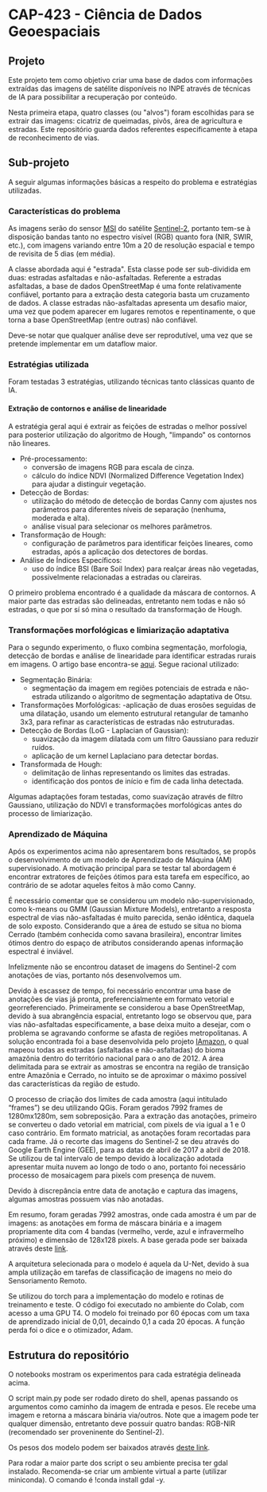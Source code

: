 # CAP-423 - Ciência de Dados Geoespaciais

## Projeto

Este projeto tem como objetivo criar uma base de dados com informações extraídas das imagens de satélite disponíveis no INPE através de técnicas de IA para possibilitar a recuperação por conteúdo.

Nesta primeira etapa, quatro classes (ou "alvos") foram escolhidas para se extrair das imagens: cicatriz de queimadas, pivôs, área de agricultura e estradas. Este repositório guarda dados referentes especificamente à etapa de reconhecimento de vias. 

## Sub-projeto

A seguir algumas informações básicas a respeito do problema e estratégias utilizadas.

### Características do problema

As imagens serão do sensor [MSI](https://sentiwiki.copernicus.eu/web/s2-mission#S2Mission-MSIInstrumentS2-Mission-MSI-Instrumenttrue) do satélite [Sentinel-2](https://sentiwiki.copernicus.eu/web/s2-mission]), portanto tem-se à disposição bandas tanto no espectro visível (RGB) quanto fora (NIR, SWIR, etc.), com imagens variando entre 10m a 20 de resolução espacial e tempo de revisita de 5 dias (em média).

A classe abordada aqui é "estrada". Esta classe pode ser sub-dividida em duas: estradas asfaltadas e não-asfaltadas. Referente a estradas asfaltadas, a base de dados OpenStreetMap é uma fonte relativamente confiável, portanto para a extração desta categoria basta um cruzamento de dados. A classe estradas não-asfaltadas apresenta um desafio maior, uma vez que podem aparecer em lugares remotos e repentinamente, o que torna a base OpenStreetMap (entre outras) não confiável.

Deve-se notar que qualquer análise deve ser reprodutível, uma vez que se pretende implementar em um dataflow maior.

### Estratégias utilizada

Foram testadas 3 estratégias, utilizando técnicas tanto clássicas quanto de IA.

#### Extração de contornos e análise de linearidade

A estratégia geral aqui é extrair as feições de estradas o melhor possível para posterior utilização do algoritmo de Hough, "limpando" os contornos não lineares. 

- Pré-processamento:
  - conversão de imagens RGB para escala de cinza.
  - cálculo do índice NDVI (Normalized Difference Vegetation Index) para ajudar a distinguir vegetação.
- Detecção de Bordas:
  - utilização do método de detecção de bordas Canny com ajustes nos parâmetros para diferentes níveis de separação (nenhuma, moderada e alta).
  - análise visual para selecionar os melhores parâmetros.
- Transformação de Hough:
  - configuração de parâmetros para identificar feições lineares, como estradas, após a aplicação dos detectores de bordas.
- Análise de Índices Específicos:
  - uso do índice BSI (Bare Soil Index) para realçar áreas não vegetadas, possivelmente relacionadas a estradas ou clareiras.

O primeiro problema encontrado é a qualidade da máscara de contornos. A maior parte das estradas são delineadas, entretanto nem todas e não só estradas, o que por sí só mina o resultado da transformação de Hough. 

### Transformações morfológicas e limiarização adaptativa

Para o segundo experimento, o fluxo combina segmentação, morfologia, detecção de bordas e análise de linearidade para identificar estradas rurais em imagens. O artigo base encontra-se [aqui](https://ieeexplore.ieee.org/document/8274890). Segue racional utilizado:
- Segmentação Binária:
  - segmentação da imagem em regiões potenciais de estrada e não-estrada utilizando o algoritmo de segmentação adaptativa de Otsu.
- Transformações Morfológicas:
  -aplicação de duas erosões seguidas de uma dilatação, usando um elemento estrutural retangular de tamanho 3x3, para refinar as características de estradas não estruturadas.
- Detecção de Bordas (LoG - Laplacian of Gaussian):
  - suavização da imagem dilatada com um filtro Gaussiano para reduzir ruídos.
  - aplicação de um kernel Laplaciano para detectar bordas.
- Transformada de Hough:
  - delimitação de linhas representando os limites das estradas.
  - identificação dos pontos de início e fim de cada linha detectada.

Algumas adaptações foram testadas, como suavização através de filtro Gaussiano, utilização do NDVI e transformações morfológicas antes do processo de limiarização.

### Aprendizado de Máquina
Após os experimentos acima não apresentarem bons resultados, se propôs o desenvolvimento de um modelo de Aprendizado de Máquina (AM) supervisionado. A motivação principal para se testar tal abordagem é encontrar extratores de feições ótimos para esta tarefa em específico, ao contrário de se adotar aqueles feitos à mão como Canny.

É necessário comentar que se considerou um modelo não-supervisionado, como k-means ou GMM (Gaussian Mixture Models), entretanto a resposta espectral de vias não-asfaltadas é muito parecida, senão idêntica, daquela de solo exposto. Considerando que a área de estudo se situa no bioma Cerrado (também conhecida como savana brasileira), encontrar limites ótimos dentro do espaço de atributos considerando apenas informação espectral é inviável.

Infelizmente não se encontrou dataset  de imagens do Sentinel-2 com anotações de vias, portanto nós desenvolvemos um. 

Devido à escassez de tempo, foi necessário encontrar uma base de anotações de vias já pronta, preferencialmente em formato vetorial e georreferenciado. Primeiramente se considerou a base OpenStreetMap, devido à sua abrangência espacial, entretanto logo se observou que, para vias não-asfaltadas especificamente, a base deixa muito a desejar, com o problema se agravando conforme se afasta de regiões metropolitanas. A solução encontrada foi a base desenvolvida pelo projeto [IAmazon](https://imazon.org.br/publicacoes/mapping-roads-in-the-brazilian-amazon-with-artificial-intelligence-and-sentinel-2/), o qual mapeou todas as estradas (asfaltadas e não-asfaltadas) do bioma amazônia dentro do território nacional para o ano de 2012. A área delimitada para se extrair as amostras se encontra na região de transição entre Amazônia e Cerrado, no intuito se de aproximar o máximo possível das características da região de estudo.

O processo de criação dos limites de cada amostra (aqui intitulado “frames”) se deu utilizando QGis. Foram gerados 7992 frames de 1280mx1280m, sem sobreposição. Para a extração das anotações, primeiro se converteu o dado vetorial em matricial, com pixels de via igual a 1 e 0 caso contrário. Em formato matricial, as anotações foram recortadas para cada frame. Já o recorte das imagens do Sentinel-2 se deu através do Google Earth Engine (GEE), para as datas de abril de 2017 a abril de 2018. Se utilizou de tal intervalo de tempo devido à localização adotada apresentar muita nuvem ao longo de todo o ano, portanto foi necessário processo de mosaicagem para pixels com presença de nuvem. 

Devido à discrepância entre data de anotação e captura das imagens, algumas amostras possuem vias não anotadas. 

Em resumo, foram geradas 7992 amostras, onde cada amostra é um par de imagens: as anotações em forma de máscara binária e a imagem propriamente dita com 4 bandas (vermelho, verde, azul e infravermelho próximo) e dimensão de 128x128 pixels. A base gerada pode ser baixada através deste [link](https://drive.google.com/file/d/162Mh5b9PzhjoAUXvD_zd6mCz-HyU-K78/view?usp=sharing).

A arquitetura selecionada para o modelo é aquela da U-Net, devido à sua ampla utilização em tarefas de classificação de imagens no meio do Sensoriamento Remoto. 

Se utilizou do torch para a implementação do modelo e rotinas de treinamento e teste. O código foi executado no ambiente do Colab, com acesso a uma GPU T4. O modelo foi treinado por 60 épocas com um taxa de aprendizado inicial de 0,01, decaindo 0,1 a cada 20 épocas. A função perda foi o dice e o otimizador, Adam. 

## Estrutura do repositório

O notebooks mostram os experimentos para cada estratégia delineada acima. 

O script main.py pode ser rodado direto do shell, apenas passando os argumentos como caminho da imagem de entrada e pesos. Ele recebe uma imagem e retorna a máscara binária via/outros. Note que a imagem pode ter qualquer dimensão, entretanto deve possuir quatro bandas: RGB-NIR (recomendado ser proveninente do Sentinel-2).

Os pesos dos modelo podem ser baixados através [deste link](https://drive.google.com/file/d/1Bb338jzCb6G-Y71pVQ0IdiOPdvmeZKUY/view?usp=sharing). 

Para rodar a maior parte dos script o seu ambiente precisa ter gdal instalado. Recomenda-se criar um ambiente virtual a parte (utilizar miniconda). O comando é !conda install gdal -y.
